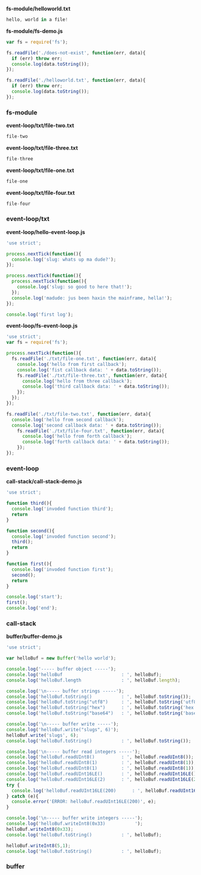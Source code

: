 **fs-module/helloworld.txt**
``` javascript
hello, world in a file!
```

**fs-module/fs-demo.js**
``` javascript
var fs = require('fs');

fs.readFile('./does-not-exist', function(err, data){
  if (err) throw err;
  console.log(data.toString());
});

fs.readFile('./helloworld.txt', function(err, data){
  if (err) throw err;
  console.log(data.toString());
});

```

### fs-module
**event-loop/txt/file-two.txt**
``` javascript
file-two
```

**event-loop/txt/file-three.txt**
``` javascript
file-three
```

**event-loop/txt/file-one.txt**
``` javascript
file-one
```

**event-loop/txt/file-four.txt**
``` javascript
file-four
```

### event-loop/txt
**event-loop/hello-event-loop.js**
``` javascript
'use strict';

process.nextTick(function(){
  console.log('slug: whats up ma dude?');
});

process.nextTick(function(){
  process.nextTick(function(){
    console.log('slug: so good to here that!');
  });
  console.log('madude: jus been haxin the mainframe, hella!');
});

console.log('first log');
```

**event-loop/fs-event-loop.js**
``` javascript
'use strict';
var fs = require('fs');

process.nextTick(function(){
  fs.readFile('./txt/file-one.txt', function(err, data){
    console.log('hello from first callback');
    console.log('fist callback data: ' + data.toString());
    fs.readFile('./txt/file-three.txt', function(err, data){
      console.log('hello from three callback');
      console.log('third callback data: ' + data.toString());
    });
  });
});

fs.readFile('./txt/file-two.txt', function(err, data){
  console.log('hello from second callback');
  console.log('second callback data: ' + data.toString());
    fs.readFile('./txt/file-four.txt', function(err, data){
      console.log('hello from forth callback');
      console.log('forth callback data: ' + data.toString());
    });
});
```

### event-loop
**call-stack/call-stack-demo.js**
``` javascript
'use strict';

function third(){
  console.log('invoded function third');
  return
}

function second(){
  console.log('invoded function second');
  third();
  return
}

function first(){
  console.log('invoded function first');
  second();
  return
}

console.log('start');
first();
console.log('end');
```

### call-stack
**buffer/buffer-demo.js**
``` javascript
'use strict';

var helloBuf = new Buffer('hello world');

console.log('----- buffer object -----');
console.log('helloBuf                      : ', helloBuf);
console.log('helloBuf.length               : ', helloBuf.length);

console.log('\n----- buffer strings -----');
console.log('helloBuf.toString()           : ', helloBuf.toString());
console.log('helloBuf.toString("utf8")     : ', helloBuf.toString('utf8'));
console.log('helloBuf.toString("hex")      : ', helloBuf.toString('hex'));
console.log('helloBuf.toString("base64")   : ', helloBuf.toString('base64'));

console.log('\n----- buffer write -----');
console.log('helloBuf.write("slugs", 6)');
helloBuf.write('slugs', 6);
console.log('helloBuf.toString()           : ', helloBuf.toString());

console.log('\n----- buffer read integers -----');
console.log('helloBuf.readUInt8()          : ', helloBuf.readUInt8());
console.log('helloBuf.readUInt8(1)         : ', helloBuf.readUInt8(1));
console.log('helloBuf.readUInt8(1)         : ', helloBuf.readUInt8(1));
console.log('helloBuf.readUInt16LE()       : ', helloBuf.readUInt16LE());
console.log('helloBuf.readUInt16LE(2)      : ', helloBuf.readUInt16LE(2));
try {
  console.log('helloBuf.readUInt16LE(200)      : ', helloBuf.readUInt16LE(200));
} catch (e){
  console.error('ERROR: helloBuf.readUInt16LE(200)', e);
}

console.log('\n----- buffer write integers -----');
console.log('helloBuf.writeInt8(0x33)           ');
helloBuf.writeInt8(0x33);
console.log('helloBuf.toString()           : ', helloBuf);

helloBuf.writeInt8(5,1);
console.log('helloBuf.toString()           : ', helloBuf);

```

### buffer
